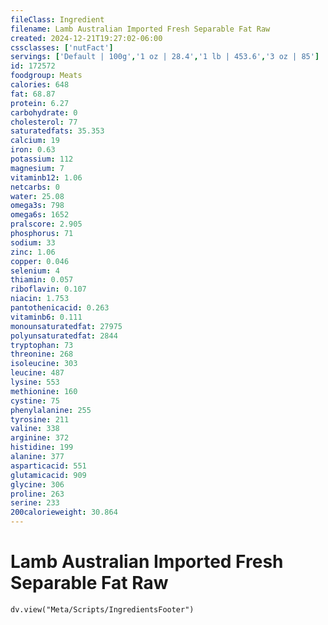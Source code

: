 ```yaml
---
fileClass: Ingredient
filename: Lamb Australian Imported Fresh Separable Fat Raw
created: 2024-12-21T19:27:02-06:00
cssclasses: ['nutFact']
servings: ['Default | 100g','1 oz | 28.4','1 lb | 453.6','3 oz | 85']
id: 172572
foodgroup: Meats
calories: 648
fat: 68.87
protein: 6.27
carbohydrate: 0
cholesterol: 77
saturatedfats: 35.353
calcium: 19
iron: 0.63
potassium: 112
magnesium: 7
vitaminb12: 1.06
netcarbs: 0
water: 25.08
omega3s: 798
omega6s: 1652
pralscore: 2.905
phosphorus: 71
sodium: 33
zinc: 1.06
copper: 0.046
selenium: 4
thiamin: 0.057
riboflavin: 0.107
niacin: 1.753
pantothenicacid: 0.263
vitaminb6: 0.111
monounsaturatedfat: 27975
polyunsaturatedfat: 2844
tryptophan: 73
threonine: 268
isoleucine: 303
leucine: 487
lysine: 553
methionine: 160
cystine: 75
phenylalanine: 255
tyrosine: 211
valine: 338
arginine: 372
histidine: 199
alanine: 377
asparticacid: 551
glutamicacid: 909
glycine: 306
proline: 263
serine: 233
200calorieweight: 30.864
---
```


# Lamb Australian Imported Fresh Separable Fat Raw

```dataviewjs
dv.view("Meta/Scripts/IngredientsFooter")
```
